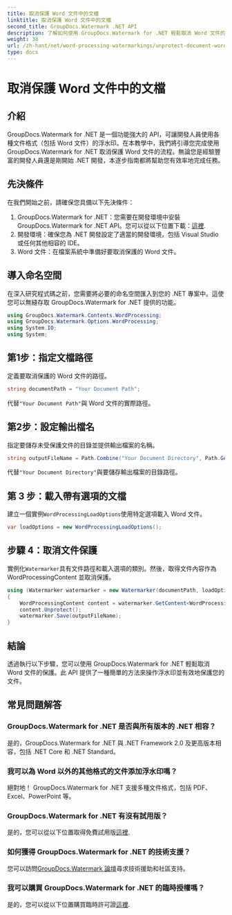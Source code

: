 ```yaml
---
title: 取消保護 Word 文件中的文檔
linktitle: 取消保護 Word 文件中的文檔
second_title: GroupDocs.Watermark .NET API
description: 了解如何使用 GroupDocs.Watermark for .NET 輕鬆取消 Word 文件的保護。請遵循我們的逐步指南。
weight: 38
url: /zh-hant/net/word-processing-watermarkings/unprotect-document-word-docs/
type: docs
---
```

# 取消保護 Word 文件中的文檔

## 介紹
GroupDocs.Watermark for .NET 是一個功能強大的 API，可讓開發人員使用各種文件格式（包括 Word 文件）的浮水印。在本教學中，我們將引導您完成使用 GroupDocs.Watermark for .NET 取消保護 Word 文件的流程。無論您是經驗豐富的開發人員還是剛開始 .NET 開發，本逐步指南都將幫助您有效率地完成任務。
## 先決條件
在我們開始之前，請確保您具備以下先決條件：
1.  GroupDocs.Watermark for .NET：您需要在開發環境中安裝 GroupDocs.Watermark for .NET API。您可以從以下位置下載：[這裡](https://releases.groupdocs.com/Watermark/net/).
2. 開發環境：確保您為 .NET 開發設定了適當的開發環境，包括 Visual Studio 或任何其他相容的 IDE。
3. Word 文件：在檔案系統中準備好要取消保護的 Word 文件。

## 導入命名空間
在深入研究程式碼之前，您需要將必要的命名空間匯入到您的 .NET 專案中。這使您可以無縫存取 GroupDocs.Watermark for .NET 提供的功能。
```csharp
using GroupDocs.Watermark.Contents.WordProcessing;
using GroupDocs.Watermark.Options.WordProcessing;
using System.IO;
using System;
```
## 第1步：指定文檔路徑
定義要取消保護的 Word 文件的路徑。
```csharp
string documentPath = "Your Document Path";
```
代替`"Your Document Path"`與 Word 文件的實際路徑。
## 第2步：設定輸出檔名
指定要儲存未受保護文件的目錄並提供輸出檔案的名稱。
```csharp
string outputFileName = Path.Combine("Your Document Directory", Path.GetFileName(documentPath));
```
代替`"Your Document Directory"`與要儲存輸出檔案的目錄路徑。
## 第 3 步：載入帶有選項的文檔
建立一個實例`WordProcessingLoadOptions`使用特定選項載入 Word 文件。
```csharp
var loadOptions = new WordProcessingLoadOptions();
```
## 步驟 4：取消文件保護
實例化`Watermarker`具有文件路徑和載入選項的類別。然後，取得文件內容作為 WordProcessingContent 並取消保護。
```csharp
using (Watermarker watermarker = new Watermarker(documentPath, loadOptions))
{
    WordProcessingContent content = watermarker.GetContent<WordProcessingContent>();
    content.Unprotect();
    watermarker.Save(outputFileName);
}
```

## 結論
透過執行以下步驟，您可以使用 GroupDocs.Watermark for .NET 輕鬆取消 Word 文件的保護。此 API 提供了一種簡單的方法來操作浮水印並有效地保護您的文件。
## 常見問題解答
### GroupDocs.Watermark for .NET 是否與所有版本的 .NET 相容？
是的，GroupDocs.Watermark for .NET 與 .NET Framework 2.0 及更高版本相容，包括 .NET Core 和 .NET Standard。
### 我可以為 Word 以外的其他格式的文件添加浮水印嗎？
絕對地！ GroupDocs.Watermark for .NET 支援多種文件格式，包括 PDF、Excel、PowerPoint 等。
### GroupDocs.Watermark for .NET 有沒有試用版？
是的，您可以從以下位置取得免費試用版[這裡](https://releases.groupdocs.com/).
### 如何獲得 GroupDocs.Watermark for .NET 的技術支援？
您可以訪問[GroupDocs.Watermark 論壇](https://forum.groupdocs.com/c/watermark/19)尋求技術援助和社區支持。
### 我可以購買 GroupDocs.Watermark for .NET 的臨時授權嗎？
是的，您可以從以下位置購買臨時許可證[這裡](https://purchase.groupdocs.com/temporary-license/).